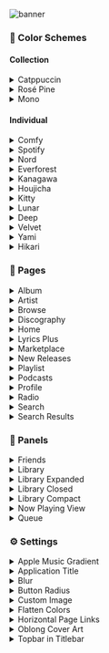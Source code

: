 ![banner](../images/banner.png)

### 🎨 Color Schemes

#### Collection

<details><summary>Catppuccin</summary>
<details><summary>🌻 Latte</summary>

![png](../images/color-schemes/catppuccin/latte.png)

</details>
<details><summary>🍨 Frappé</summary>

![png](../images/color-schemes/catppuccin/frappe.png)

</details>
<details><summary>🌺 Macchiato</summary>

![png](../images/color-schemes/catppuccin/macchiato.png)

</details>
<details><summary>🌿 Mocha</summary>

![png](../images/color-schemes/catppuccin/mocha.png)

</details></details>

<details><summary>Rosé Pine</summary>
<details><summary>Original</summary>

![png](../images/color-schemes/rose-pine/original.png)

</details>
<details><summary>Moon</summary>

![png](../images/color-schemes/rose-pine/moon.png)

</details>
<details><summary>Dawn</summary>

![png](../images/color-schemes/rose-pine/dawn.png)

</details></details>

<details><summary>Mono</summary>
<details><summary>Original</summary>

![png](../images/color-schemes/mono/mono.png)

</details>
<details><summary>Forest</summary>

![png](../images/color-schemes/mono/forest.png)

</details>
<details><summary>Neon</summary>

![png](../images/color-schemes/mono/neon.png)

</details>
<details><summary>Sakura</summary>

![png](../images/color-schemes/mono/sakura.png)

</details>
<details><summary>Sunset</summary>

![png](../images/color-schemes/mono/sunset.png)

</details>
<details><summary>Vaporwave</summary>

![png](../images/color-schemes/mono/vaporwave.png)

</details></details>

#### Individual

<details><summary>Comfy</summary>

![png](../images/color-schemes/comfy.png)

</details>
<details><summary>Spotify</summary>

![png](../images/color-schemes/spotify.png)

</details>
<details><summary>Nord</summary>

![png](../images/color-schemes/nord.png)

</details>
<details><summary>Everforest</summary>

![png](../images/color-schemes/everforest.png)

</details>
<details><summary>Kanagawa</summary>

![png](../images/color-schemes/kanagawa.png)

</details>
<details><summary>Houjicha</summary>

![png](../images/color-schemes/Houjicha.png)

</details>
<details><summary>Kitty</summary>

![png](../images/color-schemes/kitty.png)

</details>
<details><summary>Lunar</summary>

![png](../images/color-schemes/lunar.png)

</details>
<details><summary>Deep</summary>

![png](../images/color-schemes/deep.png)

</details>
<details><summary>Velvet</summary>

![png](../images/color-schemes/velvet.png)

</details>
<details><summary>Yami</summary>

![png](../images/color-schemes/yami.png)

</details>
<details><summary>Hikari</summary>

![png](../images/color-schemes/hikari.png)

</details>

### 📑 Pages

<details><summary>Album</summary>

![png](../images/pages/album.png)

</details>

<details><summary>Artist</summary>

![png](../images/pages/artist.png)

</details>

<details><summary>Browse</summary>

![png](../images/pages/browse.png)

</details>

<details><summary>Discography</summary>

![png](../images/pages/discography.png)

</details>

<details><summary>Home</summary>

![png](../images/pages/home.png)

</details>

<details><summary>Lyrics Plus</summary>

![png](../images/pages/lyrics-plus.png)

</details>

<details><summary>Marketplace</summary>

![png](../images/pages/marketplace.png)

</details>

<details><summary>New Releases</summary>

![png](../images/pages/new-releases.png)

</details>

<details><summary>Playlist</summary>

![png](../images/pages/playlist.png)

</details>

<details><summary>Podcasts</summary>

![png](../images/pages/podcasts.png)

</details>

<details><summary>Profile</summary>

![png](../images/pages/profile.png)

</details>

<details><summary>Radio</summary>

![png](../images/pages/radio.png)

</details>

<details><summary>Search</summary>

![png](../images/pages/search.png)

</details>

<details><summary>Search Results</summary>

![png](../images/pages/search-results.png)

</details>

### 📳 Panels

<details><summary>Friends</summary>

![png](../images/panels/friends.png)

</details>

<details><summary>Library</summary>

![png](../images/panels/library.png)

</details>

<details><summary>Library Expanded</summary>

![png](../images/panels/library-expanded.png)

</details>

<details><summary>Library Closed</summary>

![png](../images/panels/library-closed.png)

</details>

<details><summary>Library Compact</summary>

![png](../images/panels/library-compact.png)

</details>

<details><summary>Now Playing View</summary>

![png](../images/panels/npv.png)

</details>

<details><summary>Queue</summary>

![png](../images/panels/queue.png)

</details>

### ⚙️ Settings

<details><summary>Apple Music Gradient</summary>

![png](../images/settings/am-blur.png)
![png](../images/settings/am-blur.png)

</details>

<details><summary>Application Title</summary>

![png](../images/settings/application-title.png)

</details>

<details><summary>Blur</summary>

![png](../images/settings/blur.png)

</details>

<details><summary>Button Radius</summary>

![png](../images/settings/button-radius.png)

</details>

<details><summary>Custom Image</summary>

![png](../images/settings/custom-image.png)

</details>

<details><summary>Flatten Colors</summary>

![png](../images/settings/flatten-colors.png)

</details>

<details><summary>Horizontal Page Links</summary>

![png](../images/settings/horizontal-pagelinks.png)

</details>

<details><summary>Oblong Cover Art</summary>

![png](../images/settings/oblong-cover-art.png)

</details>

<details><summary>Topbar in Titlebar</summary>

![png](../images/settings/topbar-in-titlebar.png)

</details>
